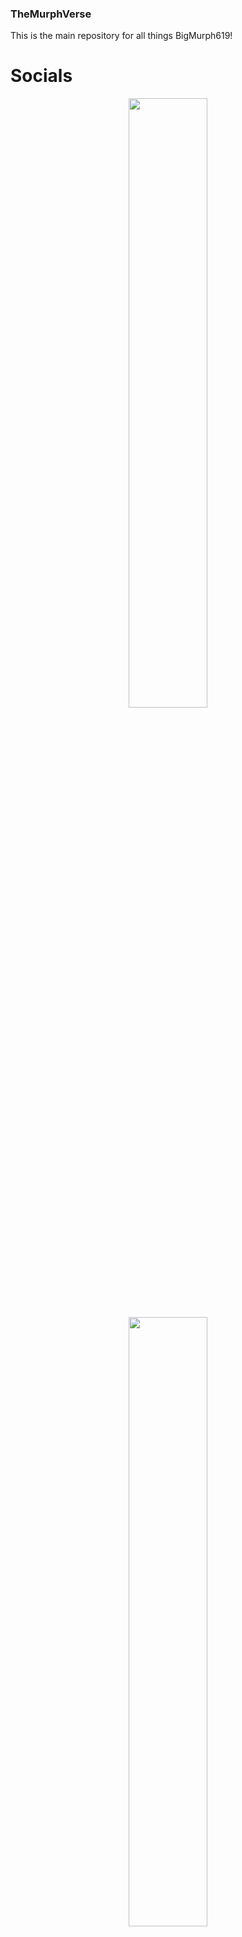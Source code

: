 ### TheMurphVerse

This is the main repository for all things BigMurph619!

# Socials

<p align="center" width="100%">
<a href="https://www.twitch.tv/bigmurph619"><img width="50%" src="https://github.com/DeathDoors/TheMurphVerse/blob/92aa0d22b30b3ddc36ba7d9ae736d34e87a32630/Images/twitch.png">
<a href="https://www.youtube.com/@BigMurph619"><img width="50%" src="https://github.com/DeathDoors/TheMurphVerse/blob/f0990197f9c44a897851084a4b612504fbaf8dac/Images/yt_logo_rgb_dark.png">
</p>

# Murphs Custom Rule Sets

**[Murphmon](https://github.com/reilnur/MurphmonRules/tree/main)** <img src="https://github.com/DeathDoors/TheMurphVerse/blob/0d5adf01e959e9c3c31d5c1268f715a3892d4cba/Images/Difficulty_rating_clover.png" width="40" height="40"> <img src="https://github.com/DeathDoors/TheMurphVerse/blob/0d5adf01e959e9c3c31d5c1268f715a3892d4cba/Images/Difficulty_rating_clover.png" width="40" height="40"> <img src="https://github.com/DeathDoors/TheMurphVerse/blob/0d5adf01e959e9c3c31d5c1268f715a3892d4cba/Images/Difficulty_rating_clover.png" width="40" height="40"> <img src="https://github.com/DeathDoors/TheMurphVerse/blob/0d5adf01e959e9c3c31d5c1268f715a3892d4cba/Images/Difficulty_rating_clover.png" width="40" height="40"> <img src="https://github.com/DeathDoors/TheMurphVerse/blob/48ade19e9399a8a887bcc8a1e8add6c959078449/Images/Difficulty_rating_half_clover.png" width="40" height="40">

**[Monomon](https://github.com/DeathDoors/Monomon)** <img src="https://github.com/DeathDoors/TheMurphVerse/blob/0d5adf01e959e9c3c31d5c1268f715a3892d4cba/Images/Difficulty_rating_clover.png" width="40" height="40"> <img src="https://github.com/DeathDoors/TheMurphVerse/blob/0d5adf01e959e9c3c31d5c1268f715a3892d4cba/Images/Difficulty_rating_clover.png" width="40" height="40"> <img src="https://github.com/DeathDoors/TheMurphVerse/blob/0d5adf01e959e9c3c31d5c1268f715a3892d4cba/Images/Difficulty_rating_clover.png" width="40" height="40"> <img src="https://github.com/DeathDoors/TheMurphVerse/blob/48ade19e9399a8a887bcc8a1e8add6c959078449/Images/Difficulty_rating_half_clover.png" width="40" height="40">

**[Buddymon](PLACEHOLDER)**

# Tournaments Held By Murph

**[2024 Murphmon Tourney](https://github.com/BigMurph619/Murphmon-Tourney-)**

<p align="center">
<img src="https://github.com/DeathDoors/TheMurphVerse/blob/cc5452ad89a13915b09954d3bd272cc663ebe6ce/Images/BigMurphLogo.jpg">